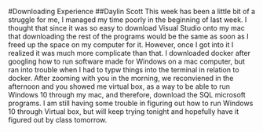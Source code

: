 #Downloading Experience
##Daylin Scott
This week has been a little bit of a struggle for me, I managed my time poorly in the beginning of last week. I thought that since it was so easy to download Visual Studio
onto my mac that downloading the rest of the programs would be the same as soon as I freed up the space on my computer for it. However, once I got into it I realized it was
much more complicate than that. I downloaded docker after googling how to run software made for Windows on a mac computer, but ran into trouble when I had to typw things into the
terminal in relation to docker. After zooming with you in the morning, we reconviened in the afternoon and you showed me virtual box, as a way to be able to run Windows 10 through
my mac, and therefore, download the SQL microsoft programs. I am still having some trouble in figuring out how to run Windows 10 through Virtual box, but will keep trying tonight
and hopefully have it figured out by class tomorrow.
